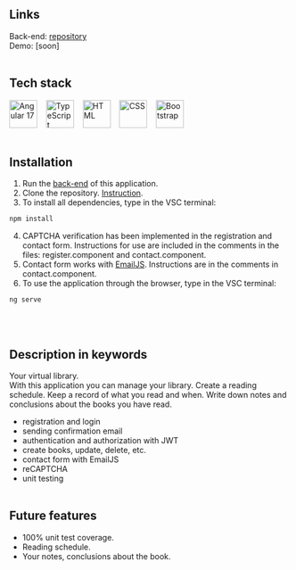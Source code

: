 ## Links
Back-end: [repository](https://github.com/willy-it-wonka/Bookshelf-Full-Stack-App-back-end.git)\
Demo: [soon]
</br></br>

## Tech stack
<img src="https://user-images.githubusercontent.com/25181517/183890595-779a7e64-3f43-4634-bad2-eceef4e80268.png" width="50px" height="auto" alt="Angular 17">&nbsp;&nbsp;&nbsp;
<img src="https://user-images.githubusercontent.com/25181517/183890598-19a0ac2d-e88a-4005-a8df-1ee36782fde1.png" width="50px" height="auto" alt="TypeScript">&nbsp;&nbsp;&nbsp;
<img src="https://user-images.githubusercontent.com/25181517/192158954-f88b5814-d510-4564-b285-dff7d6400dad.png" width="50px" height="auto" alt="HTML">&nbsp;&nbsp;&nbsp;
<img src="https://user-images.githubusercontent.com/25181517/183898674-75a4a1b1-f960-4ea9-abcb-637170a00a75.png" width="50px" height="auto" alt="CSS">&nbsp;&nbsp;&nbsp;
<img src="https://user-images.githubusercontent.com/25181517/183898054-b3d693d4-dafb-4808-a509-bab54cf5de34.png" width="50px" height="auto" alt="Bootstrap">
</br></br>

## Installation
1. Run the [back-end](https://github.com/willy-it-wonka/Bookshelf-Full-Stack-App-back-end.git) of this application.
2. Clone the repository. [Instruction](https://learn.microsoft.com/en-us/azure/developer/javascript/how-to/with-visual-studio-code/clone-github-repository?tabs=integrated-terminal#clone-repository).
3. To install all dependencies, type in the VSC terminal:
```bash
npm install
```
4. CAPTCHA verification has been implemented in the registration and contact form. Instructions for use are included in the comments in the files: register.component and contact.component.
5. Contact form works with [EmailJS](https://www.emailjs.com/). Instructions are in the comments in contact.component.
6. To use the application through the browser, type in the VSC terminal:
```bash
ng serve
```
</br></br>

## Description in keywords
Your virtual library.\
With this application you can manage your library. Create a reading schedule. Keep a record of what you read and when. Write down notes and conclusions about the books you have read.
</br>
* registration and login
* sending confirmation email
* authentication and authorization with JWT
* create books, update, delete, etc.
* contact form with EmailJS
* reCAPTCHA
* unit testing
</br></br>

## Future features
* 100% unit test coverage.
* Reading schedule.
* Your notes, conclusions about the book.

